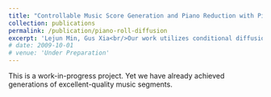 ```yaml
---
title: "Controllable Music Score Generation and Piano Reduction with Piano‑roll Diffusion"
collection: publications
permalink: /publication/piano-roll-diffusion
excerpt: 'Lejun Min, Gus Xia<br/>Our work utilizes conditional diffusion models on image‑like piano‑roll generation. By exploring means of conditional methods and guidances for diffusion models on music arrangement tasks, we combine inductive biases of intrinsic musical structure into diffusion‑based models.'
# date: 2009-10-01
# venue: 'Under Preparation'
---
```


This is a work-in-progress project. Yet we have already achieved generations of excellent-quality music segments.
